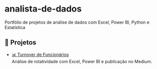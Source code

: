 # analista-de-dados
Portfólio de projetos de análise de dados com Excel, Power BI, Python e Estatística
## 📁 Projetos

- [📊 Turnover de Funcionários](./turnover)  
  Análise de rotatividade com Excel, Power BI e publicação no Medium.
